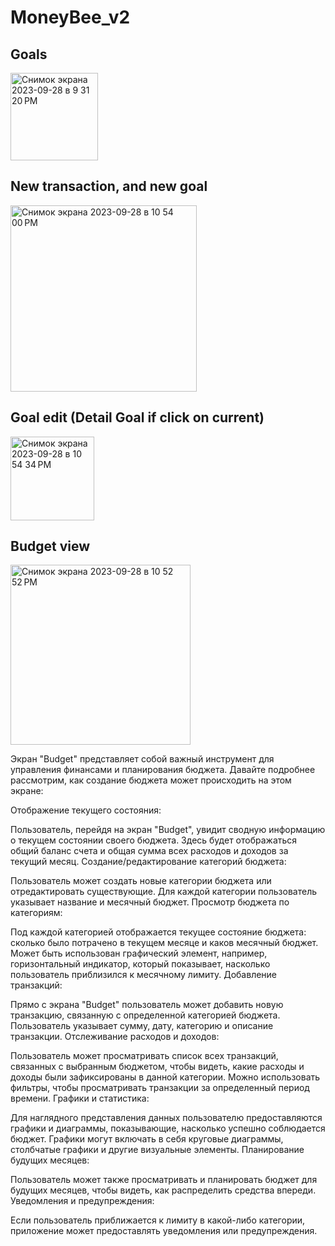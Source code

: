 # MoneyBee_v2
<h2>Goals</h2>
<img width="140" alt="Снимок экрана 2023-09-28 в 9 31 20 PM" src="https://github.com/Unspected/MoneyBee_v2/assets/30178659/5cf7e55d-7762-4725-8977-300a1d6f6745">
<h2>New transaction, and new goal</h2>
<img width="298" alt="Снимок экрана 2023-09-28 в 10 54 00 PM" src="https://github.com/Unspected/MoneyBee_v2/assets/30178659/54439abd-e3b6-4edf-a06d-5a7d22c281eb">
<h2>Goal edit (Detail Goal if click on current)</h2>
<img width="134" alt="Снимок экрана 2023-09-28 в 10 54 34 PM" src="https://github.com/Unspected/MoneyBee_v2/assets/30178659/1a942518-ba3e-4771-a6a9-a63c44da7904">
<h2> Budget view</h2>
<img width="288" alt="Снимок экрана 2023-09-28 в 10 52 52 PM" src="https://github.com/Unspected/MoneyBee_v2/assets/30178659/c3173b80-0641-4a83-9ec0-232c8f0b74c4">

<p>Экран "Budget" представляет собой важный инструмент для управления финансами и планирования бюджета. Давайте подробнее рассмотрим, как создание бюджета может происходить на этом экране:

Отображение текущего состояния:

Пользователь, перейдя на экран "Budget", увидит сводную информацию о текущем состоянии своего бюджета.
Здесь будет отображаться общий баланс счета и общая сумма всех расходов и доходов за текущий месяц.
Создание/редактирование категорий бюджета:

Пользователь может создать новые категории бюджета или отредактировать существующие.
Для каждой категории пользователь указывает название и месячный бюджет.
Просмотр бюджета по категориям:

Под каждой категорией отображается текущее состояние бюджета: сколько было потрачено в текущем месяце и каков месячный бюджет.
Может быть использован графический элемент, например, горизонтальный индикатор, который показывает, насколько пользователь приблизился к месячному лимиту.
Добавление транзакций:

Прямо с экрана "Budget" пользователь может добавить новую транзакцию, связанную с определенной категорией бюджета.
Пользователь указывает сумму, дату, категорию и описание транзакции.
Отслеживание расходов и доходов:

Пользователь может просматривать список всех транзакций, связанных с выбранным бюджетом, чтобы видеть, какие расходы и доходы были зафиксированы в данной категории.
Можно использовать фильтры, чтобы просматривать транзакции за определенный период времени.
Графики и статистика:

Для наглядного представления данных пользователю предоставляются графики и диаграммы, показывающие, насколько успешно соблюдается бюджет.
Графики могут включать в себя круговые диаграммы, столбчатые графики и другие визуальные элементы.
Планирование будущих месяцев:

Пользователь может также просматривать и планировать бюджет для будущих месяцев, чтобы видеть, как распределить средства впереди.
Уведомления и предупреждения:

Если пользователь приближается к лимиту в какой-либо категории, приложение может предоставлять уведомления или предупреждения.</p>
